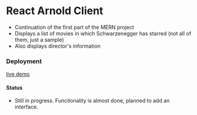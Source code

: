 # React Arnold Client

- Continuation of the first part of the MERN project
- Displays a list of movies in which Schwarzenegger has starred (not all of them, just a sample)
- Also displays director's information


### Deployment

[live demo](https://635667ee9ec280119c67749f--visionary-sopapillas-aed767.netlify.app/)

#### Status
- Still in progress. Funcitonality is almost done, planned to add an interface.
